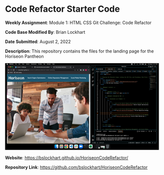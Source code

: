 # Code Refactor Starter Code

**Weekly Assignment**: Module 1: HTML CSS Git Challenge: Code Refactor

**Code Base Modified By**: Brian Lockhart

**Date Submitted**: August 2, 2022

**Description**: This repository contains the files for the landing page for the Horiseon Pantheon

![Screenshot of Horiseon App](./Develop/Assets/images/screenshot.png)

**Website**: https://bslockhart.github.io/HoriseonCodeRefactor/

**Repository Link**: https://github.com/bslockhart/HoriseonCodeRefactor
